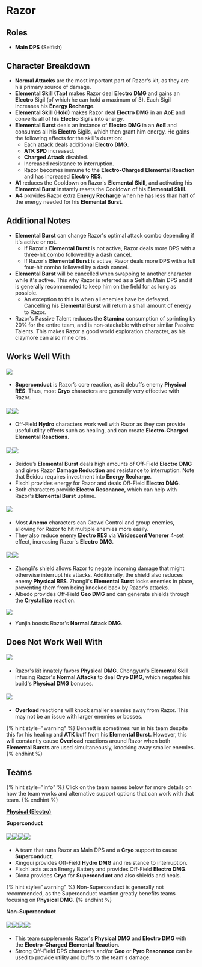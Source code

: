 # Razor

## Roles

* **Main DPS** (Selfish)

## Character Breakdown

* **Normal Attacks** are the most important part of Razor's kit, as they are his primary source of damage.
* **Elemental Skill (Tap)** makes Razor deal **Electro** **DMG** and gains an **Electro** Sigil (of which he can hold a maximum of 3). Each Sigil increases his **Energy Recharge**.
* **Elemental Skill (Hold)** makes Razor deal **Electro** **DMG** in an **AoE** and converts all of his **Electro** Sigils into energy.
* **Elemental Burst** deals an instance of **Electro** **DMG** in an **AoE** and consumes all his **Electro** Sigils, which then grant him energy. He gains the following effects for the skill's duration:
  * Each attack deals additional **Electro** **DMG**.
  * **ATK SPD** increased.
  * **Charged Attack** disabled.
  * Increased resistance to interruption.
  * Razor becomes immune to the **Electro-Charged** **Elemental Reaction** and has increased **Electro** **RES**.
* **A1** reduces the Cooldown on Razor's **Elemental Skill**, and activating his **Elemental Burst** instantly resets the Cooldown of his **Elemental Skill.**
* **A4** provides Razor extra **Energy Recharge** when he has less than half of the energy needed for his **Elemental Burst**.

## Additional Notes

* **Elemental Burst** can change Razor's optimal attack combo depending if it's active or not.
  * If Razor's **Elemental Burst** is not active, Razor deals more DPS with a three-hit combo followed by a dash cancel.
  * If Razor's **Elemental Burst** is active, Razor deals more DPS with a full four-hit combo followed by a dash cancel.
* **Elemental Burst** will be cancelled when swapping to another character while it's active. This why Razor is referred as a Selfish Main DPS and it is generally recommended to keep him on the field for as long as possible.
  * An exception to this is when all enemies have be defeated. Cancelling his **Elemental Burst** will return a small amount of energy to Razor.
* Razor's Passive Talent reduces the **Stamina** consumption of sprinting by 20% for the entire team, and is non-stackable with other similar Passive Talents. This makes Razor a good world exploration character, as his claymore can also mine ores.

## Works Well With

#### ![](../../.gitbook/assets/Element\_Cryo.webp)

* **Superconduct** is Razor’s core reaction, as it debuffs enemy **Physical** **RES**. Thus, most **Cryo** characters are generally very effective with Razor.

#### ![](../../.gitbook/assets/ui\_avataricon\_xingqiu.png)![](../../.gitbook/assets/ui\_avataricon\_barbara.png)

* Off-Field **Hydro** characters work well with Razor as they can provide useful utility effects such as healing, and can create **Electro-Charged** **Elemental Reactions**.

#### ![](../../.gitbook/assets/ui\_avataricon\_beidou.png)![](../../.gitbook/assets/ui\_avataricon\_fischl.png)

* Beidou’s **Elemental Burst** deals high amounts of Off-Field **Electro** **DMG** and gives Razor **Damage Reduction** and resistance to interruption. Note that Beidou requires investment into **Energy Recharge**.
* Fischl provides energy for Razor and deals Off-Field **Electro** **DMG**.
* Both characters provide **Electro** **Resonance**, which can help with Razor's **Elemental Burst** uptime.

#### ![](../../.gitbook/assets/Element\_Anemo.webp)

* Most **Anemo** characters can Crowd Control and group enemies, allowing for Razor to hit multiple enemies more easily.
* They also reduce enemy **Electro RES** via **Viridescent Venerer** 4-set effect, increasing Razor's **Electro** **DMG**.

#### ![](../../.gitbook/assets/ui\_avataricon\_zhongli.png)![](../../.gitbook/assets/ui\_avataricon\_albedo.png)

* Zhongli's shield allows Razor to negate incoming damage that might otherwise interrupt his attacks. Additionally, the shield also reduces enemy **Physical RES**. Zhongli's **Elemental Burst** locks enemies in place, preventing them from being knocked back by Razor's attacks.
* Albedo provides Off-Field **Geo DMG** and can generate shields through the **Crystallize** reaction.

![](../../.gitbook/assets/ui\_avataricon\_yunjin.png)

* Yunjin boosts Razor's **Normal Attack DMG**.

## **Does Not Work Well With**

#### ![](../../.gitbook/assets/ui\_avataricon\_chongyun.png)

* Razor's kit innately favors **Physical** **DMG**. Chongyun's **Elemental Skill** infusing Razor's **Normal Attacks** to deal **Cryo DMG**, which negates his build's **Physical** **DMG** bonuses.

#### ![](../../.gitbook/assets/Element\_Pyro.webp)

* **Overload** reactions will knock smaller enemies away from Razor. This may not be an issue with larger enemies or bosses.

{% hint style="warning" %}
Bennett is sometimes run in his team despite this for his healing and **ATK** buff from his **Elemental Burst.** However, this will constantly cause **Overload** reactions around Razor when both **Elemental Bursts** are used simultaneously, knocking away smaller enemies.
{% endhint %}

## **Teams**

{% hint style="info" %}
Click on the team names below for more details on how the team works and alternative support options that can work with that team.
{% endhint %}

[**Physical (Electro)**](../../teams/physical.md)

**Superconduct**

#### ![](../../.gitbook/assets/ui\_avataricon\_razor.png)![](../../.gitbook/assets/ui\_avataricon\_xingqiu.png)![](../../.gitbook/assets/ui\_avataricon\_fischl.png)![](../../.gitbook/assets/ui\_avataricon\_diona.png)

* A team that runs Razor as Main DPS and a **Cryo** support to cause **Superconduct**.
* Xingqui provides Off-Field **Hydro DMG** and resistance to interruption.
* Fischl acts as an Energy Battery and provides Off-Field **Electro DMG**.
* Diona provides **Cryo** for **Superconduct** and also shields and heals.

{% hint style="warning" %}
Non-Superconduct is generally not recommended, as the Superconduct reaction greatly benefits teams focusing on **Physical DMG**.
{% endhint %}

**Non-Superconduct**

#### ![](../../.gitbook/assets/ui\_avataricon\_razor.png)![](../../.gitbook/assets/ui\_avataricon\_xingqiu.png)![](../../.gitbook/assets/ui\_avataricon\_albedo.png)![](../../.gitbook/assets/ui\_avataricon\_zhongli.png)

* This team supplements Razor's **Physical DMG** and **Electro DMG** with the **Electro-Charged** **Elemental Reaction**.
* Strong Off-Field DPS characters and/or **Geo** or **Pyro Resonance** can be used to provide utility and buffs to the team's damage.
